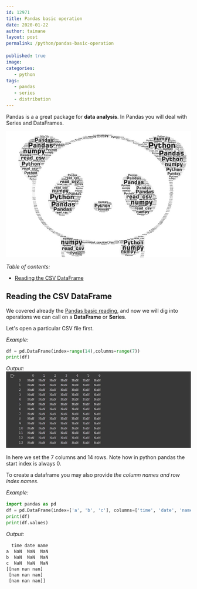 ```yaml
---
id: 12971
title: Pandas basic operation
date: 2020-01-22
author: taimane
layout: post
permalink: /python/pandas-basic-operation

published: true
image: 
categories: 
   - python
tags:
   - pandas
   - series
   - distribution
---
```

Pandas is a a great package for **data analysis**.
In Pandas you will deal with Series and DataFrames.

![pandas](/wp-content/uploads/2020/02/pandas.jpg)

_Table of contents:_
- [Reading the CSV DataFrame](#reading-the-csv-dataframe)




## Reading the CSV DataFrame

We covered already the [Pandas basic reading](/_posts/2020-02-23-python_pandas.md), and now we will dig into operations we can call on a **DataFrame** or **Series**. 


Let's open a particular CSV file first.

_Example:_
```python
df = pd.DataFrame(index=range(14),columns=range(7))
print(df)
```
_Output:_
![pandas dataframe](/wp-content/uploads/2020/02/pandas1.jpg)

In here we set the 7 columns and 14 rows. Note how in python pandas the start index is always 0.

To create a dataframe you may also provide _the column names and row index names_.

_Example:_
```python
import pandas as pd 
df = pd.DataFrame(index=['a', 'b', 'c'], columns=['time', 'date', 'name'])
print(df)
print(df.values)
```

_Output:_
```
  time date name
a  NaN  NaN  NaN
b  NaN  NaN  NaN
c  NaN  NaN  NaN
[[nan nan nan]
 [nan nan nan]
 [nan nan nan]]
```
